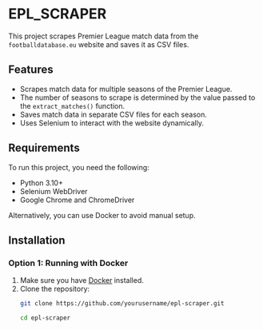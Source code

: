 # EPL_SCRAPER

This project scrapes Premier League match data from the `footballdatabase.eu` website and saves it as CSV files.

## Features

- Scrapes match data for multiple seasons of the Premier League.
- The number of seasons to scrape is determined by the value passed to the `extract_matches()` function.
- Saves match data in separate CSV files for each season.
- Uses Selenium to interact with the website dynamically.

## Requirements

To run this project, you need the following:
- Python 3.10+
- Selenium WebDriver
- Google Chrome and ChromeDriver

Alternatively, you can use Docker to avoid manual setup.

## Installation

### Option 1: Running with Docker

1. Make sure you have [Docker](https://www.docker.com/get-started) installed.
2. Clone the repository:
   ```bash
   git clone https://github.com/yourusername/epl-scraper.git
   
   cd epl-scraper
